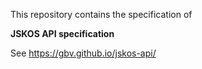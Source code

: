 This repository contains the specification of

**JSKOS API specification**

See <https://gbv.github.io/jskos-api/>
